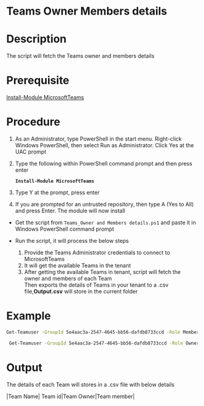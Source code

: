 # Teams Owner Members details

# Description
The script will fetch the Teams owner and members details

# Prerequisite
   [Install-Module MicrosoftTeams](https://www.powershellgallery.com/packages/MicrosoftTeams/1.0.6)

# Procedure

1. As an Administrator, type PowerShell in the start menu. Right-click Windows PowerShell, then select Run as Administrator.
Click Yes at the UAC prompt

2. Type the following within PowerShell command prompt and then press enter

    **`Install-Module MicrosoftTeams`** 
    
3. Type Y at the prompt, press enter

4. If you are prompted for an untrusted repository, then type A (Yes to All) and press Enter. The module will now install

- Get the script from `Teams_Owner and Members details.ps1` and paste it in Windows PowerShell command prompt
- Run the script, it will process the below steps

  1. Provide the Teams Administrator credentials to connect to MicrosoftTeams
  2. It will get the available Teams in the tenant
  3. After getting the available Teams in tenant, script will fetch the owner and members of each Team\
 Then exports the details of Teams in your tenant to a .csv file,**Output.csv** will store in the current folder
# Example 
 ```bash
 Get-Teamuser -GroupId 5e4aac3a-2547-4645-bb56-dafdb8733ccd -Role Member
 ```
```bash
 Get-Teamuser -GroupId 5e4aac3a-2547-4645-bb56-dafdb8733ccd -Role Owner 
 ```
# Output
 The details of each Team will stores in a .csv file with below details 
 
 |Team Name| Team id|Team Owner|Team member|
